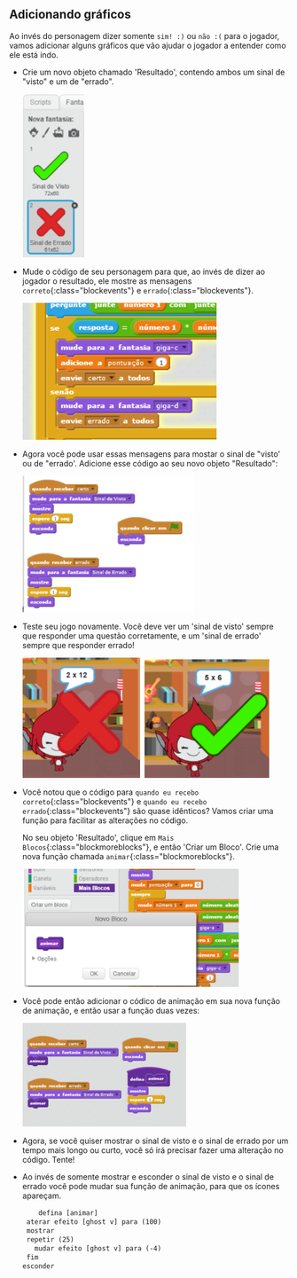 ## Adicionando gráficos

Ao invés do personagem dizer somente `sim! :)` ou `não :(` para o jogador, vamos adicionar alguns gráficos que vão ajudar o jogador a entender como ele está indo.

+ Crie um novo objeto chamado 'Resultado', contendo ambos um sinal de "visto" e um de "errado".
    
    ![captura de tela](images/brain-result.png)

+ Mude o código de seu personagem para que, ao invés de dizer ao jogador o resultado, ele mostre as mensagens `correto`{:class="blockevents"} e `errado`{:class="blockevents"}.
    
    ![captura de tela](images/brain-broadcast-answer.png)

+ Agora você pode usar essas mensagens para mostar o sinal de "visto' ou de "errado'. Adicione esse código ao seu novo objeto "Resultado":
    
    ![captura de tela](images/brain-show-answer.png)

+ Teste seu jogo novamente. Você deve ver um 'sinal de visto' sempre que responder uma questão corretamente, e um 'sinal de errado' sempre que responder errado!
    
    ![screenshot](images/brain-test-answer.png)

+ Você notou que o código para `quando eu recebo correto`{:class="blockevents"} e `quando eu recebo errado`{:class="blockevents"} são quase idênticos? Vamos criar uma função para facilitar as alterações no código.
    
    No seu objeto 'Resultado', clique em `Mais Blocos`{:class="blockmoreblocks"}, e então 'Criar um Bloco'. Crie uma nova função chamada `animar`{:class="blockmoreblocks"}.
    
    ![screenshot](images/brain-animate-function.png)

+ Você pode então adicionar o códico de animação em sua nova função de animação, e então usar a função duas vezes:
    
    ![screenshot](images/brain-use-function.png)

+ Agora, se você quiser mostrar o sinal de visto e o sinal de errado por um tempo mais longo ou curto, você só irá precisar fazer uma alteração no código. Tente!

+ Ao invés de somente mostrar e esconder o sinal de visto e o sinal de errado você pode mudar sua função de animação, para que os ícones apareçam.
    
    ```blocks
        defina [animar]
     aterar efeito [ghost v] para (100)
     mostrar
     repetir (25)
       mudar efeito [ghost v] para (-4)
     fim
    esconder
    ```